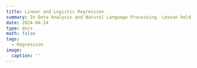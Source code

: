 ```yaml
---
title: Linear and Logistic Regression
summary: In Data Analysis and Natural Language Processing. Lesson held at the Department of Interpreting and Translation, University of Bologna.
date: 2024-04-24
type: docs
math: false
tags:
  - Regression
image:
  caption: ''
---
```

